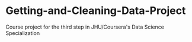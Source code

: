 # Getting-and-Cleaning-Data-Project
Course project for the third step in JHU/Coursera's Data Science Specialization
